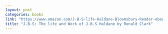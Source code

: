 ```yaml
---
layout: post
categories: books
link: "https://www.amazon.com/J-B-S-life-Haldane-Bloomsbury-Reader-ebook/dp/B005O7VKOO?ie=UTF8&btkr=1&redirect=true&ref_=dp-kindle-redirect"
title: "J.B.S: The life and Work of J.B.S Haldane by Ronald Clark"
---
```


